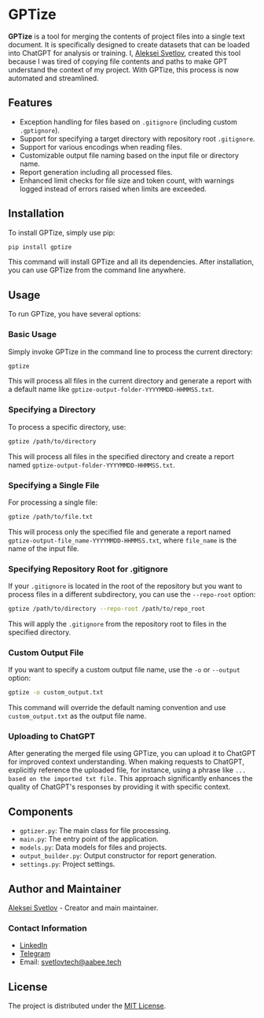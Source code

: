 # GPTize

**GPTize** is a tool for merging the contents of project files into a single text document. It is specifically designed to create datasets that can be loaded into ChatGPT for analysis or training. I, [Aleksei Svetlov](https://www.linkedin.com/in/svetlovtech/), created this tool because I was tired of copying file contents and paths to make GPT understand the context of my project. With GPTize, this process is now automated and streamlined.

## Features
- Exception handling for files based on `.gitignore` (including custom `.gptignore`).
- Support for specifying a target directory with repository root `.gitignore`.
- Support for various encodings when reading files.
- Customizable output file naming based on the input file or directory name.
- Report generation including all processed files.
- Enhanced limit checks for file size and token count, with warnings logged instead of errors raised when limits are exceeded.

## Installation
To install GPTize, simply use pip:

```bash
pip install gptize
```

This command will install GPTize and all its dependencies. After installation, you can use GPTize from the command line anywhere.

## Usage
To run GPTize, you have several options:

### Basic Usage
Simply invoke GPTize in the command line to process the current directory:

```bash
gptize
```

This will process all files in the current directory and generate a report with a default name like `gptize-output-folder-YYYYMMDD-HHMMSS.txt`.

### Specifying a Directory
To process a specific directory, use:

```bash
gptize /path/to/directory
```

This will process all files in the specified directory and create a report named `gptize-output-folder-YYYYMMDD-HHMMSS.txt`.

### Specifying a Single File
For processing a single file:

```bash
gptize /path/to/file.txt
```

This will process only the specified file and generate a report named `gptize-output-file_name-YYYYMMDD-HHMMSS.txt`, where `file_name` is the name of the input file.

### Specifying Repository Root for .gitignore
If your `.gitignore` is located in the root of the repository but you want to process files in a different subdirectory, you can use the `--repo-root` option:

```bash
gptize /path/to/directory --repo-root /path/to/repo_root
```

This will apply the `.gitignore` from the repository root to files in the specified directory.

### Custom Output File
If you want to specify a custom output file name, use the `-o` or `--output` option:

```bash
gptize -o custom_output.txt
```

This command will override the default naming convention and use `custom_output.txt` as the output file name.

### Uploading to ChatGPT
After generating the merged file using GPTize, you can upload it to ChatGPT for improved context understanding. When making requests to ChatGPT, explicitly reference the uploaded file, for instance, using a phrase like `... based on the imported txt file.` This approach significantly enhances the quality of ChatGPT's responses by providing it with specific context.

## Components
- `gptizer.py`: The main class for file processing.
- `main.py`: The entry point of the application.
- `models.py`: Data models for files and projects.
- `output_builder.py`: Output constructor for report generation.
- `settings.py`: Project settings.

## Author and Maintainer
[Aleksei Svetlov](https://www.linkedin.com/in/svetlovtech/) - Creator and main maintainer.

### Contact Information
- [LinkedIn](https://www.linkedin.com/in/svetlovtech/)
- [Telegram](https://t.me/SvetlovTech)
- Email: svetlovtech@aabee.tech

## License
The project is distributed under the [MIT License](LICENSE).
